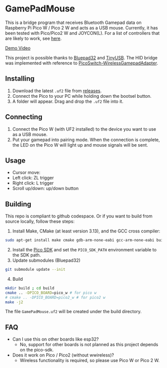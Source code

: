 # GamePadMouse

This is a bridge program that receives Bluetooth Gamepad data on Raspberry Pi Pico W / Pico 2 W and acts as a USB mouse. Currently, it has been tested with Pico/Pico2 W and JOYCON(L). For a list of controllers that are likely to work, see [here](https://bluepad32.readthedocs.io/en/latest/supported_gamepads/).

[Demo Video](https://x.com/i/status/1951901380949537029)

This project is possible thanks to [Bluepad32](https://github.com/ricardoquesada/bluepad32) and [TinyUSB](https://github.com/hathach/tinyusb). The HID bridge was implemented with reference to [PicoSwitch-WirelessGamepadAdapter](https://github.com/juan518munoz/PicoSwitch-WirelessGamepadAdapter).

## Installing

1. Download the latest `.uf2` file from [releases](https://github.com/tkomde/GamePadMouse/releases/tag/v0.1.0).
2. Connect the Pico to your PC while holding down the bootsel button.
3. A folder will appear. Drag and drop the `.uf2` file into it.

## Connecting

1. Connect the Pico W (with UF2 installed) to the device you want to use as a USB mouse.
2. Put your gamepad into pairing mode. When the connection is complete, the LED on the Pico W will light up and mouse signals will be sent.

## Usage

- Cursor move: 
- Left click: ZL trigger
- Right click: L trigger
- Scroll up/down: up/down button

## Building

This repo is compliant to github codespace.
Or if you want to build from source locally, follow these steps:

1. Install Make, CMake (at least version 3.13), and the GCC cross compiler:
```bash
sudo apt-get install make cmake gdb-arm-none-eabi gcc-arm-none-eabi build-essential
```
2. Install the [Pico SDK](https://github.com/raspberrypi/pico-sdk) and set the `PICO_SDK_PATH` environment variable to the SDK path.
3. Update submodules (Bluepad32)
```bash
git submodule update --init
```
4. Build
```bash
mkdir build ; cd build
cmake .. -DPICO_BOARD=pico_w # for pico w
# cmake .. -DPICO_BOARD=pico2_w # for pico2 w
make -j2
```

The file `GamePadMouse.uf2` will be created under the build directory.

## FAQ

- Can I use this on other boards like esp32?
  - No, support for other boards is not planned as this project depends on the pico-sdk.
- Does it work on Pico / Pico2 (without wwireless)?
  - Wireless functionality is required, so please use Pico W or Pico 2 W.
